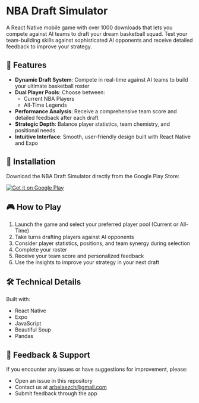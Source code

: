# NBA Draft Simulator

A React Native mobile game with over 1000 downloads that lets you compete against AI teams to draft your dream basketball squad. Test your team-building skills against sophisticated AI opponents and receive detailed feedback to improve your strategy.

## 🏀 Features

- **Dynamic Draft System**: Compete in real-time against AI teams to build your ultimate basketball roster
- **Dual Player Pools**: Choose between:
  - Current NBA Players
  - All-Time Legends
- **Performance Analysis**: Receive a comprehensive team score and detailed feedback after each draft
- **Strategic Depth**: Balance player statistics, team chemistry, and positional needs
- **Intuitive Interface**: Smooth, user-friendly design built with React Native and Expo

## 📱 Installation

Download the NBA Draft Simulator directly from the Google Play Store:

[![Get it on Google Play](https://play.google.com/intl/en_us/badges/static/images/badges/en_badge_web_generic.png)](https://play.google.com/store/apps/details?id=com.arbelaezch.nbadraftsimulator&hl=en&pli=1)

## 🎮 How to Play

1. Launch the game and select your preferred player pool (Current or All-Time)
2. Take turns drafting players against AI opponents
3. Consider player statistics, positions, and team synergy during selection
4. Complete your roster
5. Receive your team score and personalized feedback
6. Use the insights to improve your strategy in your next draft

## 🛠️ Technical Details

Built with:
- React Native
- Expo
- JavaScript
- Beautiful Soup
- Pandas

## 📝 Feedback & Support

If you encounter any issues or have suggestions for improvement, please:
- Open an issue in this repository
- Contact us at arbelaezch@gmail.com
- Submit feedback through the app
